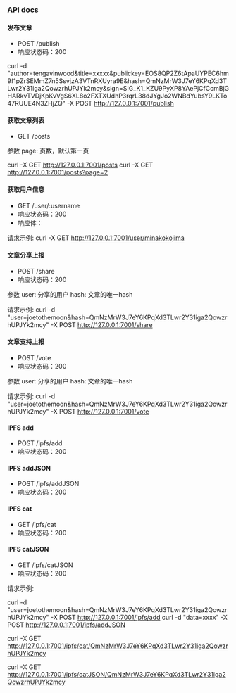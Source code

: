 ### API docs

#### 发布文章

* POST /publish
* 响应状态码：200

curl -d "author=tengavinwood&title=xxxxx&publickey=EOS8QP2Z6tApaUYPEC6hm9f1pZrSEMmZ7n5SsvjzA3VTnRXUyra9E&hash=QmNzMrW3J7eY6KPqXd3TLwr2Y31iga2QowzrhUPJYk2mcy&sign=SIG_K1_KZU9PyXP8YAePjCfCcmBjGHARkvTVDjKpKvVgS6XL8o2FXTXUdhP3rqrL38dJYgJo2WNBdYubsY9LKTo47RUUE4N3ZHjZQ" -X POST http://127.0.0.1:7001/publish


#### 获取文章列表

* GET /posts

参数 
page: 页数，默认第一页

curl -X GET http://127.0.0.1:7001/posts
curl -X GET http://127.0.0.1:7001/posts?page=2


#### 获取用户信息
    
* GET /user/:username
* 响应状态码：200
* 响应体：

请求示例: 
curl -X GET http://127.0.0.1:7001/user/minakokojima

#### 文章分享上报

* POST /share
* 响应状态码：200

参数
user: 分享的用户
hash: 文章的唯一hash

请求示例: 
curl -d "user=joetothemoon&hash=QmNzMrW3J7eY6KPqXd3TLwr2Y31iga2QowzrhUPJYk2mcy" -X POST http://127.0.0.1:7001/share

#### 文章支持上报

* POST /vote
* 响应状态码：200

参数
user: 分享的用户
hash: 文章的唯一hash

请求示例: 
curl -d "user=joetothemoon&hash=QmNzMrW3J7eY6KPqXd3TLwr2Y31iga2QowzrhUPJYk2mcy" -X POST http://127.0.0.1:7001/vote


#### IPFS add

* POST /ipfs/add
* 响应状态码：200

#### IPFS addJSON

* POST /ipfs/addJSON
* 响应状态码：200


#### IPFS cat

* GET /ipfs/cat
* 响应状态码：200

#### IPFS catJSON

* GET /ipfs/catJSON
* 响应状态码：200




请求示例: 

curl -d "user=joetothemoon&hash=QmNzMrW3J7eY6KPqXd3TLwr2Y31iga2QowzrhUPJYk2mcy" -X POST http://127.0.0.1:7001/ipfs/add
curl -d "data=xxxx" -X POST http://127.0.0.1:7001/ipfs/addJSON

curl -X GET http://127.0.0.1:7001/ipfs/cat/QmNzMrW3J7eY6KPqXd3TLwr2Y31iga2QowzrhUPJYk2mcy

curl -X GET http://127.0.0.1:7001/ipfs/catJSON/QmNzMrW3J7eY6KPqXd3TLwr2Y31iga2QowzrhUPJYk2mcy


 

